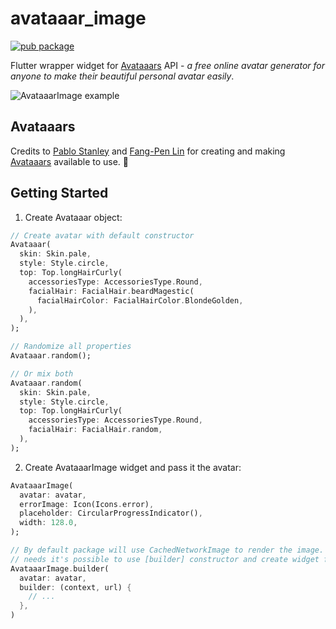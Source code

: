 # avataaar_image

[![pub package](https://img.shields.io/pub/v/avataaar_image.svg)](https://pub.dartlang.org/packages/avataaar_image)

Flutter wrapper widget for [Avataaars](https://getavataaars.com/) API - *a free online avatar generator for anyone to make their beautiful personal avatar easily*.

![AvataaarImage example](https://thumbs.gfycat.com/PettyBeautifulHydra-small.gif)

## Avataaars

Credits to [Pablo Stanley](https://twitter.com/pablostanley) and [Fang-Pen Lin](https://twitter.com/fangpenlin) for creating and making [Avataaars](https://avataaars.com/) available to use. 👏

## Getting Started

1. Create Avataaar object:
```Dart
// Create avatar with default constructor
Avataaar(
  skin: Skin.pale,
  style: Style.circle,
  top: Top.longHairCurly(
    accessoriesType: AccessoriesType.Round,
    facialHair: FacialHair.beardMagestic(
      facialHairColor: FacialHairColor.BlondeGolden,
    ),
  ),
);

// Randomize all properties
Avataaar.random();

// Or mix both
Avataaar.random(
  skin: Skin.pale,
  style: Style.circle,
  top: Top.longHairCurly(
    accessoriesType: AccessoriesType.Round,
    facialHair: FacialHair.random,
  ),
);
```

2. Create AvataaarImage widget and pass it the avatar:

```Dart
AvataaarImage(
  avatar: avatar,
  errorImage: Icon(Icons.error),
  placeholder: CircularProgressIndicator(),
  width: 128.0,
);

// By default package will use CachedNetworkImage to render the image. If it doesn't fit your 
// needs it's possible to use [builder] constructor and create widget for given image url:
AvataaarImage.builder(
  avatar: avatar,
  builder: (context, url) {
    // ...
  },
)
```
